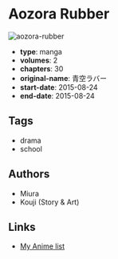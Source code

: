 # Aozora Rubber

![aozora-rubber](https://cdn.myanimelist.net/images/manga/1/174535.jpg)

-   **type**: manga
-   **volumes**: 2
-   **chapters**: 30
-   **original-name**: 青空ラバー
-   **start-date**: 2015-08-24
-   **end-date**: 2015-08-24

## Tags

-   drama
-   school

## Authors

-   Miura
-   Kouji (Story & Art)

## Links

-   [My Anime list](https://myanimelist.net/manga/97246/Aozora_Rubber)
